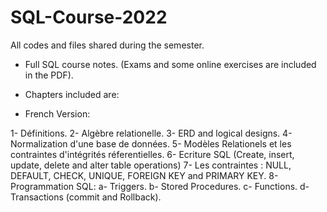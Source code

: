 # SQL-Course-2022
All codes and files shared during the semester.

- Full SQL course notes.  (Exams and some online exercises are included in the PDF).

- Chapters included are:

- French Version:

1- Définitions.
2- Algèbre relationelle.
3- ERD and logical designs.
4- Normalization d'une base de données.
5- Modèles Relationels et les contraintes d'intégrités réferentielles.
6- Ecriture SQL (Create, insert, update, delete and alter table operations)
7- Les contraintes : NULL, DEFAULT, CHECK, UNIQUE, FOREIGN KEY and PRIMARY KEY.
8- Programmation SQL:
    a- Triggers.
    b- Stored Procedures.
    c- Functions.
    d- Transactions (commit and Rollback).
